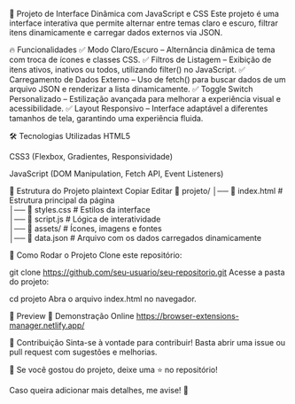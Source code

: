 🚀 Projeto de Interface Dinâmica com JavaScript e CSS
Este projeto é uma interface interativa que permite alternar entre temas claro e escuro, filtrar itens dinamicamente e carregar dados externos via JSON.

🔥 Funcionalidades
✅ Modo Claro/Escuro – Alternância dinâmica de tema com troca de ícones e classes CSS.
✅ Filtros de Listagem – Exibição de itens ativos, inativos ou todos, utilizando filter() no JavaScript.
✅ Carregamento de Dados Externo – Uso de fetch() para buscar dados de um arquivo JSON e renderizar a lista dinamicamente.
✅ Toggle Switch Personalizado – Estilização avançada para melhorar a experiência visual e acessibilidade.
✅ Layout Responsivo – Interface adaptável a diferentes tamanhos de tela, garantindo uma experiência fluida.

🛠️ Tecnologias Utilizadas
HTML5

CSS3 (Flexbox, Gradientes, Responsividade)

JavaScript (DOM Manipulation, Fetch API, Event Listeners)

📂 Estrutura do Projeto
plaintext
Copiar
Editar
📁 projeto/
│── 📄 index.html       # Estrutura principal da página <br>
│── 📄 styles.css       # Estilos da interface <br>
│── 📄 script.js        # Lógica de interatividade <br>
│── 📂 assets/          # Ícones, imagens e fontes <br>
│── 📄 data.json        # Arquivo com os dados carregados dinamicamente <br>

🚀 Como Rodar o Projeto
Clone este repositório:

git clone https://github.com/seu-usuario/seu-repositorio.git
Acesse a pasta do projeto:

cd projeto
Abra o arquivo index.html no navegador.

📸 Preview
🔗 Demonstração Online https://browser-extensions-manager.netlify.app/

🤝 Contribuição
Sinta-se à vontade para contribuir! Basta abrir uma issue ou pull request com sugestões e melhorias.

📌 Se você gostou do projeto, deixe uma ⭐ no repositório!

Caso queira adicionar mais detalhes, me avise! 🚀
